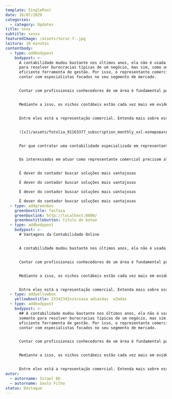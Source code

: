 ```yaml
---
template: SinglePost
date: 16/07/2020
categories:
  - category: Updates
title: xxxx
subtitle: xxxxx
featuredImage: /assets/torus-7-.jpg
leitura: 10 minutos
contentbody:
  - type: addbodypost
    bodypost: >-
      A contabilidade mudou bastante nos últimos anos, ela não é usada somente
      para resolver burocracias típicas de um negócio, mas sim, como uma
      eficiente ferramenta de gestão. Por isso, o representante comercial pode
      contar com especialistas focados no seu segmento de mercado.


      Contar com profissionais conhecedores de um área é fundamental para tratar não só de assuntos tributários, mas também, de fins gerenciais que melhoram a tomada de decisão.


      Mediante a isso, os nichos contábeis estão cada vez mais em evidência fazendo com que os escritório de contabilidade se especializem em determinados segmentos para se diferenciar frente ao mercado. 


      Entre eles está a representação comercial. Entenda mais sobre esse assunto!


      ![x](/assets/fotolia_91163377_subscription_monthly_xxl-копировать-.jpg "Apsum dolor sit amet, consectetuer adipiscing elit, sed diam nonum")


      Por que contratar uma contabilidade especializada em representante comercial?


      Os interessados em atuar como representante comercial precisam algumas obrigações acessórias. Por esse motivo, é fundamental que o contador seja habituado com esse nicho de mercado, pois seu papel é cuidar do controle de prazos e documentação e também, da escolha do regime de tributação.


      É dever do contador buscar soluções mais vantajosas

      É dever do contador buscar soluções mais vantajosas

      É dever do contador buscar soluções mais vantajosas

      É dever do contador buscar soluções mais vantajosas
  - type: addgreenbox
    greenboxtitle: fasfasa
    greenboxlink: http://localhost:8000/
    greenboxtitlebutton: titulo do botao
  - type: addbodypost
    bodypost: >-
      # Vantagens da Contabilidade Online


      A contabilidade mudou bastante nos últimos anos, ela não é usada somente para resolver burocracias típicas de um negócio, mas sim, como uma eficiente ferramenta de gestão. Por isso, o representante comercial pode contar com especialistas focados no seu segmento de mercado.


      Contar com profissionais conhecedores de um área é fundamental para tratar não só de assuntos tributários, mas também, de fins gerenciais que melhoram a tomada de decisão.


      Mediante a isso, os nichos contábeis estão cada vez mais em evidência fazendo com que os escritório de contabilidade se especializem em determinados segmentos para se diferenciar frente ao mercado. 


      Entre eles está a representação comercial. Entenda mais sobre esse assunto!
  - type: addyellowbox
    yellowboxtitle: 23342342xzxcxasa adsasdas  w3adas
  - type: addbodypost
    bodypost: >-
      ## A contabilidade mudou bastante nos últimos anos, ela não é usada
      somente para resolver burocracias típicas de um negócio, mas sim, como uma
      eficiente ferramenta de gestão. Por isso, o representante comercial pode
      contar com especialistas focados no seu segmento de mercado.


      Contar com profissionais conhecedores de um área é fundamental para tratar não só de assuntos tributários, mas também, de fins gerenciais que melhoram a tomada de decisão.


      Mediante a isso, os nichos contábeis estão cada vez mais em evidência fazendo com que os escritório de contabilidade se especializem em determinados segmentos para se diferenciar frente ao mercado. 


      Entre eles está a representação comercial. Entenda mais sobre esse assunto!
autor:
  - autorname: Israel Bb
  - autorname: Saulo Filho
status: Destaque
---
```

